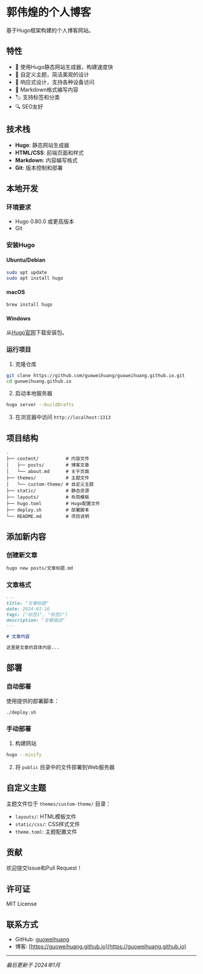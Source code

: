 # 郭伟煌的个人博客

基于Hugo框架构建的个人博客网站。

## 特性

- 🚀 使用Hugo静态网站生成器，构建速度快
- 🎨 自定义主题，简洁美观的设计
- 📱 响应式设计，支持各种设备访问
- 📝 Markdown格式编写内容
- 🏷️ 支持标签和分类
- 🔍 SEO友好

## 技术栈

- **Hugo**: 静态网站生成器
- **HTML/CSS**: 前端页面和样式
- **Markdown**: 内容编写格式
- **Git**: 版本控制和部署

## 本地开发

### 环境要求

- Hugo 0.80.0 或更高版本
- Git

### 安装Hugo

#### Ubuntu/Debian
```bash
sudo apt update
sudo apt install hugo
```

#### macOS
```bash
brew install hugo
```

#### Windows
从[Hugo官网](https://gohugo.io/installation/windows/)下载安装包。

### 运行项目

1. 克隆仓库
```bash
git clone https://github.com/guoweihuang/guoweihuang.github.io.git
cd guoweihuang.github.io
```

2. 启动本地服务器
```bash
hugo server --buildDrafts
```

3. 在浏览器中访问 `http://localhost:1313`

## 项目结构

```
.
├── content/          # 内容文件
│   ├── posts/        # 博客文章
│   └── about.md      # 关于页面
├── themes/           # 主题文件
│   └── custom-theme/ # 自定义主题
├── static/           # 静态资源
├── layouts/          # 布局模板
├── hugo.toml         # Hugo配置文件
├── deploy.sh         # 部署脚本
└── README.md         # 项目说明
```

## 添加新内容

### 创建新文章
```bash
hugo new posts/文章标题.md
```

### 文章格式
```markdown
---
title: "文章标题"
date: 2024-01-16
tags: ["标签1", "标签2"]
description: "文章描述"
---

# 文章内容

这里是文章的具体内容...
```

## 部署

### 自动部署
使用提供的部署脚本：
```bash
./deploy.sh
```

### 手动部署
1. 构建网站
```bash
hugo --minify
```

2. 将 `public` 目录中的文件部署到Web服务器

## 自定义主题

主题文件位于 `themes/custom-theme/` 目录：

- `layouts/`: HTML模板文件
- `static/css/`: CSS样式文件
- `theme.toml`: 主题配置文件

## 贡献

欢迎提交Issue和Pull Request！

## 许可证

MIT License

## 联系方式

- GitHub: [guoweihuang](https://github.com/guoweihuang)
- 博客: [https://guoweihuang.github.io](https://guoweihuang.github.io)

---

*最后更新于 2024年1月* 